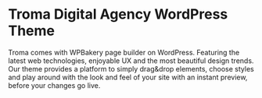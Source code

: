 # Troma Digital Agency WordPress Theme
 Troma comes with WPBakery page builder on WordPress. Featuring the latest web technologies, enjoyable UX and the most beautiful design trends. Our theme provides a platform to simply drag&drop elements, choose styles and play around with the look and feel of your site with an instant preview, before your changes go live.
